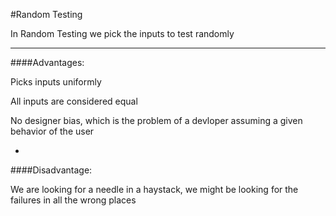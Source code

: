 #Random Testing

In Random Testing we pick the inputs to test randomly

***

####Advantages:

Picks inputs uniformly

All inputs are considered equal

No designer bias, which is the problem of a devloper assuming a given behavior of the user

-

####Disadvantage:

We are looking for a needle in a haystack, we might be looking for the failures in all the wrong places
